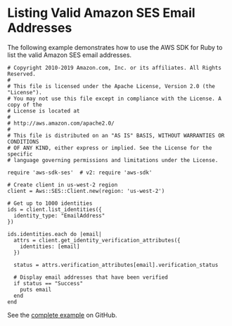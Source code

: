 # Listing Valid Amazon SES Email Addresses<a name="ses-example-list-emails"></a>

The following example demonstrates how to use the AWS SDK for Ruby to list the valid Amazon SES email addresses\.

```
# Copyright 2010-2019 Amazon.com, Inc. or its affiliates. All Rights Reserved.
#
# This file is licensed under the Apache License, Version 2.0 (the "License").
# You may not use this file except in compliance with the License. A copy of the
# License is located at
#
# http://aws.amazon.com/apache2.0/
#
# This file is distributed on an "AS IS" BASIS, WITHOUT WARRANTIES OR CONDITIONS
# OF ANY KIND, either express or implied. See the License for the specific
# language governing permissions and limitations under the License.

require 'aws-sdk-ses'  # v2: require 'aws-sdk'

# Create client in us-west-2 region
client = Aws::SES::Client.new(region: 'us-west-2')

# Get up to 1000 identities
ids = client.list_identities({
  identity_type: "EmailAddress"
})

ids.identities.each do |email|
  attrs = client.get_identity_verification_attributes({
    identities: [email]
  })

  status = attrs.verification_attributes[email].verification_status

  # Display email addresses that have been verified
  if status == "Success"
    puts email
  end
end
```

See the [complete example](https://github.com/awsdocs/aws-doc-sdk-examples/blob/master/ruby/ses/ses_list_emails.rb) on GitHub\.